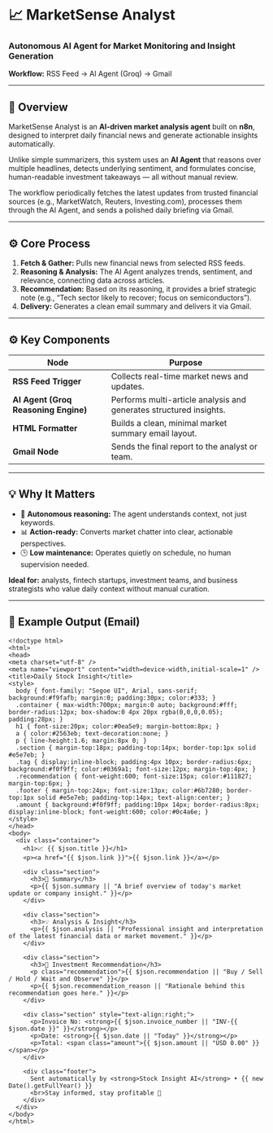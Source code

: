 # 📈 MarketSense Analyst
### Autonomous AI Agent for Market Monitoring and Insight Generation

**Workflow:** RSS Feed → AI Agent (Groq) → Gmail  

---

## 🧠 Overview
MarketSense Analyst is an **AI-driven market analysis agent** built on **n8n**, designed to interpret daily financial news and generate actionable insights automatically.  

Unlike simple summarizers, this system uses an **AI Agent** that reasons over multiple headlines, detects underlying sentiment, and formulates concise, human-readable investment takeaways — all without manual review.  

The workflow periodically fetches the latest updates from trusted financial sources (e.g., MarketWatch, Reuters, Investing.com), processes them through the AI Agent, and sends a polished daily briefing via Gmail.

---

## ⚙️ Core Process
1. **Fetch & Gather:** Pulls new financial news from selected RSS feeds.  
2. **Reasoning & Analysis:** The AI Agent analyzes trends, sentiment, and relevance, connecting data across articles.  
3. **Recommendation:** Based on its reasoning, it provides a brief strategic note (e.g., “Tech sector likely to recover; focus on semiconductors”).  
4. **Delivery:** Generates a clean email summary and delivers it via Gmail.  

---

## ⚙️ Key Components
| Node | Purpose |
|------|----------|
| **RSS Feed Trigger** | Collects real-time market news and updates. |
| **AI Agent (Groq Reasoning Engine)** | Performs multi-article analysis and generates structured insights. |
| **HTML Formatter** | Builds a clean, minimal market summary email layout. |
| **Gmail Node** | Sends the final report to the analyst or team. |

---

## 💡 Why It Matters
- 🧠 **Autonomous reasoning:** The agent understands context, not just keywords.  
- 📊 **Action-ready:** Converts market chatter into clear, actionable perspectives.  
- 🕒 **Low maintenance:** Operates quietly on schedule, no human supervision needed.  

**Ideal for:** analysts, fintech startups, investment teams, and business strategists who value daily context without manual curation.

---

## 🧩 Example Output (Email)
```text
<!doctype html>
<html>
<head>
<meta charset="utf-8" />
<meta name="viewport" content="width=device-width,initial-scale=1" />
<title>Daily Stock Insight</title>
<style>
  body { font-family: "Segoe UI", Arial, sans-serif; background:#f9fafb; margin:0; padding:30px; color:#333; }
  .container { max-width:700px; margin:0 auto; background:#fff; border-radius:12px; box-shadow:0 4px 20px rgba(0,0,0,0.05); padding:28px; }
  h1 { font-size:20px; color:#0ea5e9; margin-bottom:8px; }
  a { color:#2563eb; text-decoration:none; }
  p { line-height:1.6; margin:8px 0; }
  .section { margin-top:18px; padding-top:14px; border-top:1px solid #e5e7eb; }
  .tag { display:inline-block; padding:4px 10px; border-radius:6px; background:#f0f9ff; color:#0369a1; font-size:12px; margin-top:4px; }
  .recommendation { font-weight:600; font-size:15px; color:#111827; margin-top:6px; }
  .footer { margin-top:24px; font-size:13px; color:#6b7280; border-top:1px solid #e5e7eb; padding-top:14px; text-align:center; }
  .amount { background:#f0f9ff; padding:10px 14px; border-radius:8px; display:inline-block; font-weight:600; color:#0c4a6e; }
</style>
</head>
<body>
  <div class="container">
    <h1>📈 {{ $json.title }}</h1>
    <p><a href="{{ $json.link }}">{{ $json.link }}</a></p>

    <div class="section">
      <h3>📰 Summary</h3>
      <p>{{ $json.summary || "A brief overview of today's market update or company insight." }}</p>
    </div>

    <div class="section">
      <h3>💡 Analysis & Insight</h3>
      <p>{{ $json.analysis || "Professional insight and interpretation of the latest financial data or market movement." }}</p>
    </div>

    <div class="section">
      <h3>💬 Investment Recommendation</h3>
      <p class="recommendation">{{ $json.recommendation || "Buy / Sell / Hold / Wait and Observe" }}</p>
      <p>{{ $json.recommendation_reason || "Rationale behind this recommendation goes here." }}</p>
    </div>

    <div class="section" style="text-align:right;">
      <p>Invoice No: <strong>{{ $json.invoice_number || "INV-{{ $json.date }}" }}</strong></p>
      <p>Date: <strong>{{ $json.date || "Today" }}</strong></p>
      <p>Total: <span class="amount">{{ $json.amount || "USD 0.00" }}</span></p>
    </div>

    <div class="footer">
      Sent automatically by <strong>Stock Insight AI</strong> • {{ new Date().getFullYear() }}  
      <br>Stay informed, stay profitable 🚀
    </div>
  </div>
</body>
</html>
